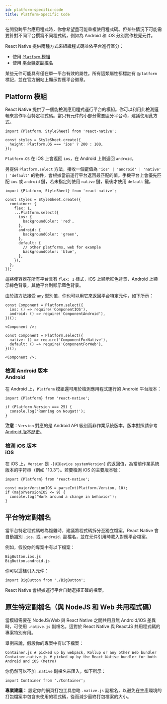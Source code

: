 ```yaml
---
id: platform-specific-code
title: Platform-Specific Code
---
```


在開發跨平台應用程式時，你會希望盡可能重複使用程式碼。但某些情況下可能需要針對不同平台撰寫不同程式碼，例如為 Android 和 iOS 分別實作視覺元件。

React Native 提供兩種方式來組織程式碼並依平台進行區分：

- 使用 [`Platform` 模組](platform-specific-code.md#platform-module)
- 使用 [平台特定副檔名](platform-specific-code.md#platform-specific-extensions)

某些元件可能具有僅在單一平台有效的屬性。所有這類屬性都標註有 `@platform` 標記，並在官方網站上顯示對應平台徽章。

## Platform 模組

React Native 提供了一個能檢測應用程式運行平台的模組。你可以利用此檢測邏輯來實作平台特定程式碼。當只有元件的小部分需要區分平台時，建議使用此方式。

```tsx
import {Platform, StyleSheet} from 'react-native';

const styles = StyleSheet.create({
  height: Platform.OS === 'ios' ? 200 : 100,
});
```

`Platform.OS` 在 iOS 上會返回 `ios`，在 Android 上則返回 `android`。

另提供 `Platform.select` 方法，接收一個鍵值為 `'ios' | 'android' | 'native' | 'default'` 的物件，會根據當前運行平台返回最匹配的值。手機平台上會優先匹配 `ios` 或 `android` 鍵，若未指定則使用 `native` 鍵，最後才使用 `default` 鍵。

```tsx
import {Platform, StyleSheet} from 'react-native';

const styles = StyleSheet.create({
  container: {
    flex: 1,
    ...Platform.select({
      ios: {
        backgroundColor: 'red',
      },
      android: {
        backgroundColor: 'green',
      },
      default: {
        // other platforms, web for example
        backgroundColor: 'blue',
      },
    }),
  },
});
```

這將使容器在所有平台具有 `flex: 1` 樣式，iOS 上顯示紅色背景，Android 上顯示綠色背景，其他平台則顯示藍色背景。

由於該方法接受 `any` 型別值，你也可以用它來返回平台特定元件，如下所示：

```tsx
const Component = Platform.select({
  ios: () => require('ComponentIOS'),
  android: () => require('ComponentAndroid'),
})();

<Component />;
```

```tsx
const Component = Platform.select({
  native: () => require('ComponentForNative'),
  default: () => require('ComponentForWeb'),
})();

<Component />;
```

### 檢測 Android 版本 <div class="label android" title="此章節與 Android 平台相關">Android</div>

在 Android 上，`Platform` 模組還可用於檢測應用程式運行的 Android 平台版本：

```tsx
import {Platform} from 'react-native';

if (Platform.Version === 25) {
  console.log('Running on Nougat!');
}
```

**注意**：`Version` 對應的是 Android API 級別而非作業系統版本。版本對照請參考 [Android 版本歷史](https://en.wikipedia.org/wiki/Android_version_history#Overview)。

### 檢測 iOS 版本 <div class="label ios" title="此章節與 iOS 平台相關">iOS</div>

在 iOS 上，`Version` 是 `-[UIDevice systemVersion]` 的返回值，為當前作業系統版本的字符串（例如 "10.3"）。若要檢測 iOS 的主要版本號：

```tsx
import {Platform} from 'react-native';

const majorVersionIOS = parseInt(Platform.Version, 10);
if (majorVersionIOS <= 9) {
  console.log('Work around a change in behavior');
}
```

## 平台特定副檔名

當平台特定程式碼較為複雜時，建議將程式碼拆分至獨立檔案。React Native 會自動識別 `.ios.` 或 `.android.` 副檔名，並在元件引用時載入對應平台檔案。

例如，假設你的專案中有以下檔案：

```shell
BigButton.ios.js
BigButton.android.js
```

你可以這樣引入元件：

```tsx
import BigButton from './BigButton';
```

React Native 會根據運行平台自動選擇正確的檔案。

## 原生特定副檔名（與 NodeJS 和 Web 共用程式碼）

當模組需要在 NodeJS/Web 與 React Native 之間共用且無 Android/iOS 差異時，可使用 `.native.js` 副檔名。這對於 React Native 與 ReactJS 共用程式碼的專案特別有用。

舉例來說，假設你的專案中有以下檔案：

```shell
Container.js # picked up by webpack, Rollup or any other Web bundler
Container.native.js # picked up by the React Native bundler for both Android and iOS (Metro)
```

你仍然可以不加 `.native` 副檔名來匯入，如下所示：

```tsx
import Container from './Container';
```

**專業建議：** 設定你的網頁打包工具忽略 `.native.js` 副檔名，以避免在生產環境的打包檔案中包含未使用的程式碼，從而減少最終打包檔案的大小。